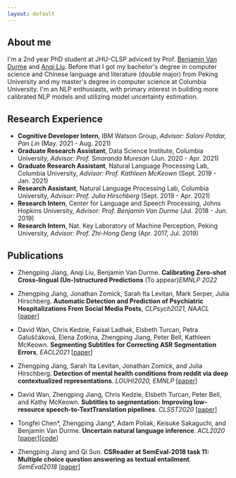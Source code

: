 ```yaml
---
layout: default
---
```


## About me

I'm a 2nd year PhD student at JHU-CLSP adviced by Prof. [Benjamin Van Durme](https://www.cs.jhu.edu/~vandurme/) and [Anqi Liu](https://anqiliu-ai.github.io/). Before that I got my bachelor's degree in computer science and Chinese language and literature (double major) from Peking University and my master's degree in computer science at Columbia University. I'm an NLP enthusiasts, with primary interest in building more calibrated NLP models and utilizing model uncertainty estimation.

## Research Experience

- **Cognitive Developer Intern**, IBM Watson Group, _Advisor: Saloni Potdar, Pan Lin_ (May. 2021 - Aug. 2021)
- **Graduate Research Assistant**, Data Science Institute, Columbia University, _Advisor: Prof. Smaranda Muresan_ (Jun. 2020 - Apr. 2021)
- **Graduate Research Assistant**, Natural Language Processing Lab, Columbia University, _Advisor: Prof. Kathleen McKeown_ (Sept. 2019 - Jan. 2021)
- **Research Assistant**, Natural Language Processing Lab, Columbia University, _Advisor: Prof. Julia Hirschberg_ (Sept. 2019 - Apr. 2021)
- **Research Intern**, Center for Language and Speech Processing, Johns Hopkins University, _Advisor: Prof. Benjamin Van Durme_ (Jul. 2018 - Jun. 2019)
- **Research Intern**, Nat. Key Laboratory of Machine Perception, Peking University, _Advisor: Prof. Zhi-Hong Deng_ (Apr. 2017, Jul. 2019)

## Publications

- Zhengping Jiang, Anqi Liu, Benjamin Van Durme. **Calibrating Zero-shot Cross-lingual (Un-)structured Predictions** (To appear)_EMNLP 2022_

- Zhengping Jiang, Jonathan Zomick, Sarah Ita Levitan, Mark Serper, Julia Hirschberg. **Automatic Detection and Prediction of Psychiatric Hospitalizations From Social Media Posts**, _CLPsych2021, NAACL_ \[[paper](https://aclanthology.org/2021.clpsych-1.14.pdf)\]
- David Wan, Chris Kedzie, Faisal Ladhak, Elsbeth Turcan, Petra Galuščáková, Elena Zotkina, Zhengping Jiang, Peter Bell, Kathleen McKeown. **Segmenting Subtitles for Correcting ASR Segmentation Errors**, _EACL2021_ \[[paper](https://arxiv.org/pdf/2104.07868.pdf)\]
- Zhengping Jiang, Sarah Ita Levitan, Jonathan Zomick, and Julia Hirschberg. **Detection of mental health conditions from reddit via deep contextualized representations**. _LOUHI2020, EMNLP_ \[[paper](https://www.aclweb.org/anthology/2020.louhi-1.16.pdf)\]
- David Wan, Zhengping Jiang, Chris Kedzie, Elsbeth Turcan, Peter Bell, and Kathy McKeown. **Subtitles to segmentation: Improving low-resource speech-to-TextTranslation pipelines**. _CLSST2020_ \[[paper](https://www.aclweb.org/anthology/2020.clssts-1.11.pdf)\]
- Tongfei Chen\*, Zhengping Jiang\*, Adam Poliak, Keisuke Sakaguchi, and Benjamin Van Durme. **Uncertain natural language inference**. _ACL2020_ \[[paper](https://www.aclweb.org/anthology/2020.acl-main.774.pdf)\]\[[code](https://nlp.jhu.edu/unli/)\]
- Zhengping Jiang and Qi Sun. **CSReader at SemEval-2018 task 11: Multiple choice question answering as textual entailment**. _SemEval2018_ \[[paper](https://www.aclweb.org/anthology/S18-1176.pdf)\]
